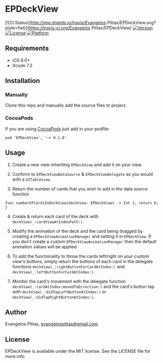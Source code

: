 # EPDeckView

[![CI Status](http://img.shields.io/travis/Evangelos Pittas/EPDeckView.svg?style=flat)](https://travis-ci.org/Evangelos Pittas/EPDeckView)
[![Version](https://img.shields.io/cocoapods/v/EPDeckView.svg?style=flat)](http://cocoapods.org/pods/EPDeckView)
[![License](https://img.shields.io/cocoapods/l/EPDeckView.svg?style=flat)](http://cocoapods.org/pods/EPDeckView)
[![Platform](https://img.shields.io/cocoapods/p/EPDeckView.svg?style=flat)](http://cocoapods.org/pods/EPDeckView)


## Requirements

- iOS 8.0+
- Xcode 7.2


## Installation

### Manually

Clone this repo and manually add the source files to project.

### CocoaPods
If you are using [CocoaPods](https://cocoapods.org) just add in your podfile:

`pod 'EPDeckView', '~> 0.1.0'`


## Usage
1) Create a new view inheriting `EPDeckView` and add it on your view.

2) Conform to `EPDeckViewDataSource` & `EPDeckViewDelegate` as you would with a `UITableView`.

3) Return the number of cards that you wish to add in the data source function 

`func numberOfCardsInDeckView(deckView: EPDeckView) -> Int {;
return 6;
}`

4) Create & return each card of the deck with `deckView(_:cardViewAtIndexPath:)`.

5) Modify the animation of the deck and the card being dragged by creating a `EPDeckViewAnimationManager` and setting it in `EPDeckView`. If you don't create a custom `EPDeckViewAnimationManager` then the default animation values will be applied.

6) To add the functionality to throw the cards left/right on your custom view's buttons, simply return the buttons of each card in the delegate functions `deckView(_:rightButtonForCardAtIndex:)` and `deckView(_:leftButtonForCardAtIndex:)`.

7) Monitor the card's movement with the delegate function `deckView(_:cardAtIndex:movedToDirection:)` and the card's button tap with `deckView(_:didTapLeftButtonAtIndex:)` or `deckView(_:didTapRightButtonAtIndex:)`.


## Author

Evangelos Pittas, evangelospittas@gmail.com

## License

EPDeckView is available under the MIT license. See the LICENSE file for more info.
